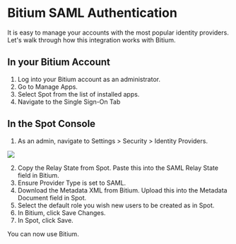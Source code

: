 # Bitium SAML Authentication

It is easy to manage your accounts with the most popular identity providers. Let's walk through how this integration works with Bitium.

## In your Bitium Account

1. Log into your Bitium account as an administrator.
2. Go to Manage Apps.
3. Select Spot from the list of installed apps.
4. Navigate to the Single Sign-On Tab

## In the Spot Console

1. As an admin, navigate to Settings > Security > Identity Providers.

<img src="/administration/_media/bitium-01.png" />

2. Copy the Relay State from Spot. Paste this into the SAML Relay State field in Bitium.
3. Ensure Provider Type is set to SAML.
4. Download the Metadata XML from Bitium. Upload this into the Metadata Document field in Spot.
5. Select the default role you wish new users to be created as in Spot.
6. In Bitium, click Save Changes.
7. In Spot, click Save.

You can now use Bitium.
